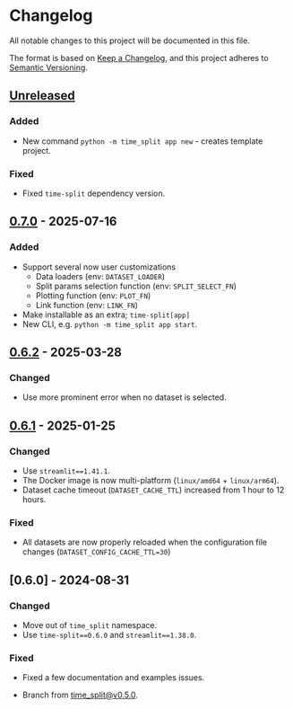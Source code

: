 # Changelog

All notable changes to this project will be documented in this file.

The format is based on [Keep a Changelog](https://keepachangelog.com/en/1.0.0/),
and this project adheres to [Semantic Versioning](https://semver.org/spec/v2.0.0.html).

## [Unreleased]

### Added
- New command `python -m time_split app new` - creates template project.

### Fixed
- Fixed `time-split` dependency version.

## [0.7.0] - 2025-07-16

### Added
* Support several now user customizations
  - Data loaders (env: `DATASET_LOADER`)
  - Split params selection function (env: `SPLIT_SELECT_FN`)
  - Plotting function (env: `PLOT_FN`)
  - Link function (env: `LINK_FN`)
* Make installable as an extra; `time-split[app]`
* New CLI, e.g. `python -m time_split app start`.

## [0.6.2] - 2025-03-28

### Changed
* Use more prominent error when no dataset is selected.

## [0.6.1] - 2025-01-25

### Changed
* Use `streamlit==1.41.1`.
* The Docker image is now multi-platform (`linux/amd64` + `linux/arm64`).
* Dataset cache timeout (`DATASET_CACHE_TTL`) increased from 1 hour to 12 hours.

### Fixed
* All datasets are now properly reloaded when the configuration file changes (`DATASET_CONFIG_CACHE_TTL=30`)

## [0.6.0] - 2024-08-31

### Changed
* Move out of `time_split` namespace.
* Use `time-split==0.6.0` and `streamlit==1.38.0`.

### Fixed
* Fixed a few documentation and examples issues.

* Branch from [time_split@v0.5.0](https://github.com/rsundqvist/time-split/blob/v0.5.0/CHANGELOG.md).


[Unreleased]: https://github.com/rsundqvist/time-split-app/compare/v0.7.0...HEAD
[0.7.0]: https://github.com/rsundqvist/time-split-app/compare/v0.6.2...v0.7.0
[0.6.2]: https://github.com/rsundqvist/time-split-app/compare/v0.6.1...v0.6.2
[0.6.1]: https://github.com/rsundqvist/time-split-app/compare/v0.6.0...v0.6.1
[0.1.0]: https://github.com/rsundqvist/time-split-app/compare/v0.0.0...v0.6.0
